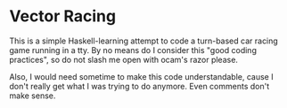 # Vector Racing

This is a simple Haskell-learning attempt to code a turn-based
car racing game running in a tty. By no means do I consider this
"good coding practices", so do not slash me open with ocam's
razor please.

Also, I would need sometime to make this code understandable,
cause I don't really get what I was trying to do anymore.
Even comments don't make sense.
